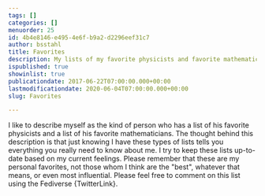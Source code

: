 ```yaml
---
tags: []
categories: []
menuorder: 25
id: 4b4e8146-e495-4e6f-b9a2-d2296eef31c7
author: bsstahl
title: Favorites
description: My lists of my favorite physicists and favorite mathematicians
ispublished: true
showinlist: true
publicationdate: 2017-06-22T07:00:00.000+00:00
lastmodificationdate: 2020-06-04T07:00:00.000+00:00
slug: Favorites

---
```

I like to describe myself as the kind of person who has a list of his favorite physicists and a list of his favorite mathematicians. The thought behind this description is that just knowing I have these types of lists tells you everything you really need to know about me. I try to keep these lists up-to-date based on my current feelings. Please remember that these are my personal favorites, not those whom I think are the "best", whatever that means, or even most influential. Please feel free to comment on this list using the Fediverse {TwitterLink}.
